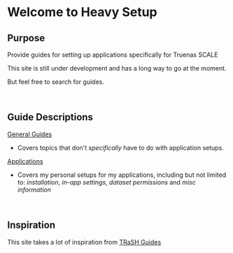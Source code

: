 # Welcome to Heavy Setup

## Purpose

Provide guides for setting up applications specifically for Truenas SCALE

This site is still under development and has a long way to go at the moment. 

But feel free to search for guides.

<br />

## Guide Descriptions

[General Guides](https://heavysetup.info/general_guides/about/)


- Covers topics that don't _specifically_ have to do with application setups.

[Applications](https://heavysetup.info/applications/about/)

- Covers my personal setups for my applications, including but not limited to: _installation_, _in-app settings_, _dataset permissions_ and _misc information_


<br />

## Inspiration

This site takes a lot of inspiration from [TRaSH Guides](https://trash-guides.info/)